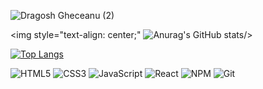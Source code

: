 ![Dragosh Gheceanu (2)](https://user-images.githubusercontent.com/88434441/135141263-9902b0be-9ced-417c-ae26-c7aaad9907c2.png)

<img style="text-align: center;" ![Anurag's GitHub stats](https://github-readme-stats.vercel.app/api?username=dragoshcode&show_icons=true&theme=highcontrast&bg_color=b89468&title_color=FDDA0D&text_color=E9DCC9)/> 

[![Top Langs](https://github-readme-stats.vercel.app/api/top-langs/?username=dragoshcode&layout=compact&theme=highcontrast&bg_color=b89468&title_color=FDDA0D&text_color=E9DCC9)](https://github.com/anuraghazra/github-readme-stats)

![HTML5](https://img.shields.io/badge/html5-%23E34F26.svg?style=for-the-badge&logo=html5&logoColor=white)
![CSS3](https://img.shields.io/badge/css3-%231572B6.svg?style=for-the-badge&logo=css3&logoColor=white)
![JavaScript](https://img.shields.io/badge/javascript-%23323330.svg?style=for-the-badge&logo=javascript&logoColor=%23F7DF1E)
![React](https://img.shields.io/badge/react-%2320232a.svg?style=for-the-badge&logo=react&logoColor=%2361DAFB)
![NPM](https://img.shields.io/badge/NPM-%23000000.svg?style=for-the-badge&logo=npm&logoColor=white)
![Git](https://img.shields.io/badge/git-%23F05033.svg?style=for-the-badge&logo=git&logoColor=white)



